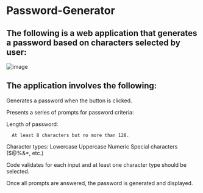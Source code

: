 # Password-Generator

##  The following is a web application that generates a password based on characters selected by user:
![image](https://github.com/jspitfire/Password-Generator/assets/152102332/f3bb69f9-db3f-47f1-867e-c1b7fc283988)

## The application involves the following:

Generates a password when the button is clicked.

Presents a series of prompts for password criteria:

   Length of password:
   
      At least 8 characters but no more than 128.
      
  Character types:
      Lowercase
      Uppercase
      Numeric
      Special characters ($@%&*, etc.)
      
Code validates for each input and at least one character type should be selected.

Once all prompts are answered, the password is generated and displayed.
